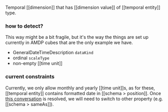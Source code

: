 Temporal [[dimension]] that has [[dimension value]] of [[temporal entity]] type.
### how to detect?

This way might be a bit fragile, but it's the way the things are set up currently in AMDP cubes that are the only example we have.
- GeneralDateTimeDescription `dataKind`
- ordinal `scaleType`
- non-empty [[time unit]]

### current constraints
Currently, we only allow monthly and yearly [[time unit]]s, as for these, [[temporal entity]] contains formatted date in [[schema > position]].
Once [this conversation](https://zulip.zazuko.com/#narrow/stream/40-bafu-ext/topic/temporal.20entity.20and.20schema.3AsameAs) is resolved, we will need to switch to other property (e.g. [[schema > sameAs]]).